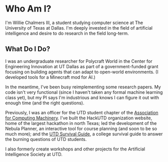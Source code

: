 # Who Am I?
I'm Willie Chalmers III, a student studying computer science at The University of
Texas at Dallas. I'm deeply invested in the field of artificial intelligence and
desire to do research in the field long-term.

## What Do I Do?
I was an undergraduate researcher for Polycraft World in the Center for
Engineering Innovation at UT Dallas as part of a government-funded grant focusing on
building agents that can adapt to open-world environments. (I developed tools for a
Minecraft mod for AI.)

In the meantime, I've been busy reimplementing some research papers. My code isn't
very functional (since I haven't taken any formal machine learning class yet), but
my PI says I'm industrious and knows I can figure it out with enough time (and the
right questions).

Previously, I was an officer for the UTD student chapter of the [Association for Computing
Machinery](https://acmutd.co). I've built the
HackUTD organization website, home of the largest hackathon in north Texas; led
the development of the Nebula Planner, an interactive tool for course planning (and soon
to be so much more); and the [UTD Survival Guide](https://github.com/UTDNebula/survival-guide),
a college survival guide to answer the burning questions of UTD students.

I also formerly create workshops and other projects for the Artificial Intelligence Society
at UTD.
